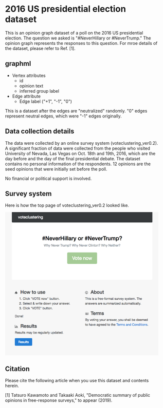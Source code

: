 # 2016 US presidential election dataset
This is an opinion graph dataset of a poll on the 2016 US presidential election. 
The question we asked is "#NeverHillary or #NeverTrump." 
The opinion graph represents the responses to this question. 
For mroe details of the dataset, please refer to Ref. [1].


## graphml

+ Vertex attributes
  - id
  - opinion text
  - inferred group label
+ Edge attribute
  - Edge label ("+1", "-1", "0")

This is a dataset after the edges are "neutralized" randomly. 
"0" edges represent neutral edges, which were "-1" edges originally.

## Data collection details
The data were collected by an online survey system (voteclustering_ver0.2). 
A significant fraction of data were collected from the people who visited University of Nevada, Las Vegas on Oct. 18th and 19th, 2016, which are the day before and the day of the final presidential debate. 
The dataset contains no personal information of the respondents. 
12 opinions are the seed opinions that were initially set before the poll. 

No financial or political support is involved.

## Survey system
Here is how the top page of voteclustering_ver0.2 looked like.

![vc_v02](voteclustering_v02.png "voteclustering_v02")


## Citation
Please cite the following article when you use this dataset and contents herein. 

[1] Tatsuro Kawamoto and Takaaki Aoki, "Democratic summary of public opinions in free-response surveys," to appear (2019).
